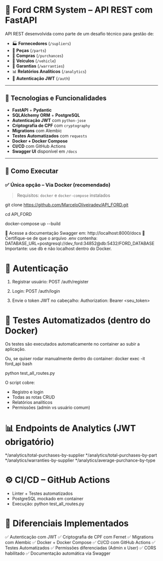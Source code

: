 # 🚗 Ford CRM System – API REST com FastAPI

API REST desenvolvida como parte de um desafio técnico para gestão de:

- 🏭 **Fornecedores** (`/supliers`)
- 🔩 **Peças** (`/parts`)
- 🛒 **Compras** (`/purchances`)
- 🚗 **Veículos** (`/vehicle`)
- 🧾 **Garantias** (`/warranties`)
- 📊 **Relatórios Analíticos** (`/analytics`)
- 🔐 **Autenticação JWT** (`/auth`)

---

## 🧰 Tecnologias e Funcionalidades

- **FastAPI** + **Pydantic**
- **SQLAlchemy ORM** + **PostgreSQL**
- **Autenticação JWT** com `python-jose`
- **Criptografia de CPF** com `cryptography`
- **Migrations** com Alembic
- **Testes Automatizados** com `requests`
- **Docker + Docker Compose**
- **CI/CD** com GitHub Actions
- **Swagger UI** disponível em `/docs`

---

## 🚀 Como Executar

### ✅ Única opção – Via Docker (recomendado)

> Requisitos: `docker` e `docker-compose` instalados

git clone https://github.com/MarceloOliveiradev/API_FORD.git

cd API_FORD

docker-compose up --build

📄 Acesse a documentação Swagger em: http://localhost:8000/docs
📝 Certifique-se de que o arquivo .env contenha:
DATABASE_URL=postgresql://dev_ford:34852@db:5432/FORD_DATABASE
Importante: use db e não localhost dentro do Docker.

# 🔐 Autenticação

1. Registrar usuário: POST /auth/register

2. Login: POST /auth/login

3. Envie o token JWT no cabeçalho:
   Authorization: Bearer <seu_token>


# 🧪 Testes Automatizados (dentro do Docker)
Os testes são executados automaticamente no container ao subir a aplicação.

Ou, se quiser rodar manualmente dentro do container:
   docker exec -it ford_api bash

   python test_all_routes.py

O script cobre:

* Registro e login
* Todas as rotas CRUD
* Relatórios analíticos
* Permissões (admin vs usuário comum)

  
# 📊 Endpoints de Analytics (JWT obrigatório)

*/analytics/total-purchases-by-supplier
*/analytics/total-purchases-by-part
*/analytics/warranties-by-supplier
*/analytics/average-purchance-by-type

# ⚙️ CI/CD – GitHub Actions
* Linter + Testes automatizados
* PostgreSQL mockado em container
* Execução: python test_all_routes.py

# 🌟 Diferenciais Implementados
✅ Autenticação com JWT
✅ Criptografia de CPF com Fernet
✅ Migrations com Alembic
✅ Docker + Docker Compose
✅ CI/CD com GitHub Actions
✅ Testes Automatizados
✅ Permissões diferenciadas (Admin x User)
✅ CORS habilitado
✅ Documentação automática via Swagger


   
